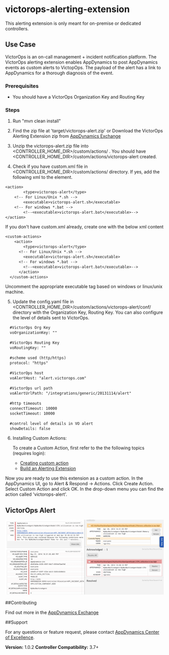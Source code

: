 victorops-alerting-extension
============================
This alerting extension is only meant for on-premise or dedicated controllers.

## Use Case
VictorOps is an on-call management + incident notification platform. The VictorOps alerting extension enables AppDynamics to post AppDynamics events as custom alerts to VictopOps. The payload of the alert has a link to AppDynamics for a thorough diagnosis of the event.

### Prerequisites

- You should have a VictorOps Organization Key and Routing Key

### Steps

1. Run "mvn clean install"

2. Find the zip file at 'target/victorops-alert.zip' or Download the VictorOps Alerting Extension zip from [AppDynamics Exchange](http://community.appdynamics.com/t5/AppDynamics-eXchange/idb-p/extensions)

3. Unzip the victorops-alert.zip file into <CONTROLLER_HOME_DIR>/custom/actions/ . You should have  <CONTROLLER_HOME_DIR>/custom/actions/victorops-alert created.  

4. Check if you have custom.xml file in <CONTROLLER_HOME_DIR>/custom/actions/ directory. If yes, add the following xml to the <custom-actions> element.

  ```
  <action>
		  <type>victorops-alert</type>
      <!-- For Linux/Unix *.sh -->
 		  <executable>victorops-alert.sh</executable>
      <!-- For windows *.bat -->
 		  <!--<executable>victorops-alert.bat</executable>-->
  </action>
  ```
  If you don't have custom.xml already, create one with the below xml content

  ```
  <custom-actions>
      <action>
  		  <type>victorops-alert</type>
        <!-- For Linux/Unix *.sh -->
   		  <executable>victorops-alert.sh</executable>
        <!-- For windows *.bat -->
   		  <!--<executable>victorops-alert.bat</executable>-->
 	    </action>
    </custom-actions>
  ```
  Uncomment the appropriate executable tag based on windows or linux/unix machine.

5. Update the config.yaml file in <CONTROLLER_HOME_DIR>/custom/actions/victorops-alert/conf/ directory with the Organization Key, Routing Key. You can also configure the level of details sent to VictorOps.
	
  ```
	#VictorOps Org Key
	voOrganizationKey: ""
	
	#VictorOps Routing Key
	voRoutingKey: ""
	
	#scheme used (http/https)
	protocol: "https"
	
	#VictorOps host
	voAlertHost: "alert.victorops.com"
	
	#VictorOps url path
	voAlertUrlPath: "/integrations/generic/20131114/alert"
	
	#http timeouts
	connectTimeout: 10000
	socketTimeout: 10000
	
	#control level of details in VO alert
	showDetails: false
  ```

6. Installing Custom Actions:

      To create a Custom Action, first refer to the the following topics (requires login):
      * [Creating custom action](http://docs.appdynamics.com/display/PRO14S/Custom+Actions)
      * [Build an Alerting Extension](http://docs.appdynamics.com/display/PRO14S/Build+an+Alerting+Extension)

Now you are ready to use this extension as a custom action. In the AppDynamics UI, go to Alert & Respond -> Actions. Click Create Action. Select Custom Action and click OK. In the drop-down menu you can find the action called 'victorops-alert'.

## VictorOps Alert ##
![](https://raw.githubusercontent.com/Appdynamics/victorops-alerting-extension/master/victorops-alert.png?token=7142645__eyJzY29wZSI6IlJhd0Jsb2I6QXBwZHluYW1pY3MvdmljdG9yb3BzLWFsZXJ0aW5nLWV4dGVuc2lvbi9tYXN0ZXIvdmljdG9yb3BzLWFsZXJ0LnBuZyIsImV4cGlyZXMiOjEzOTk2MDI0MTd9--830fafa2ed9a679dd48a4c68de51db5f11a88568)

##Contributing

Find out more in the [AppDynamics Exchange](http://community.appdynamics.com/t5/AppDynamics-eXchange/idb-p/extensions)

##Support

For any questions or feature request, please contact [AppDynamics Center of Excellence](mailto:ace-request@appdynamics.com).

**Version:** 1.0.2
**Controller Compatibility:** 3.7+

